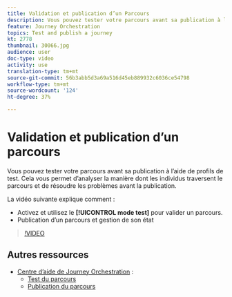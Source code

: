 ```yaml
---
title: Validation et publication d’un Parcours
description: Vous pouvez tester votre parcours avant sa publication à l’aide de profils de test. Vous pouvez ainsi analyser le flux des individus dans le parcours et résoudre les problèmes avant la publication.
feature: Journey Orchestration
topics: Test and publish a journey
kt: 2778
thumbnail: 30066.jpg
audience: user
doc-type: video
activity: use
translation-type: tm+mt
source-git-commit: 56b3abb5d3a69a516d45eb889932c6036ce54798
workflow-type: tm+mt
source-wordcount: '124'
ht-degree: 37%

---
```



# Validation et publication d’un parcours

Vous pouvez tester votre parcours avant sa publication à l’aide de profils de test. Cela vous permet d’analyser la manière dont les individus traversent le parcours et de résoudre les problèmes avant la publication.

La vidéo suivante explique comment :

* Activez et utilisez le **[!UICONTROL mode test]** pour valider un parcours.
* Publication d’un parcours et gestion de son état

>[!VIDEO](https://video.tv.adobe.com/v/30066?quality=12)

## Autres ressources

* [Centre d’aide de Journey Orchestration](https://docs.adobe.com/content/help/fr-FR/journeys/using/journey-orchestration-home.html) :
   * [Test du parcours](https://docs.adobe.com/content/help/en/journeys/using/building-journeys/journeytesting.html)
   * [Publication du parcours](https://docs.adobe.com/content/help/en/journeys/using/building-journeys/journeypublication.html)

